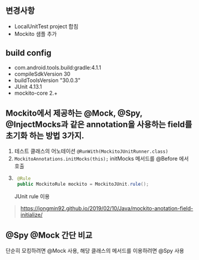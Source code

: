 ## 변경사항
* LocalUnitTest project 합침
* Mockito 샘플 추가

## build config
* com.android.tools.build:gradle:4.1.1
* compileSdkVersion 30
* buildToolsVersion "30.0.3"
* JUnit 4.13.1
* mockito-core 2.+

## Mockito에서 제공하는 @Mock, @Spy, @InjectMocks과 같은 annotation을 사용하는 field를 초기화 하는 방법 3가지.
1. 테스트 클래스의 어노테이션 ```@RunWith(MockitoJUnitRunner.class)```
2. ```MockitoAnnotations.initMocks(this);``` initMocks 메서드를 @Before 에서 호출
3. ``` java
    @Rule
    public MockitoRule mockito = MockitoJUnit.rule();
    ```
    JUnit rule 이용

> https://jongmin92.github.io/2019/02/10/Java/mockito-anotation-field-initialize/

## @Spy @Mock 간단 비교
단순히 모킹하려면 @Mock 사용, 해당 클래스의 메서드를 이용하려면 @Spy 사용
